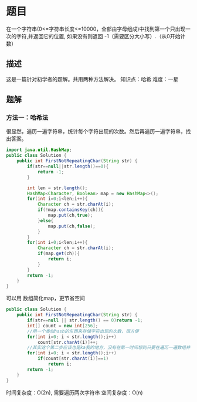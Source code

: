 # 题目

在一个字符串(0<=字符串长度<=10000，全部由字母组成)中找到第一个只出现一次的字符,并返回它的位置, 如果没有则返回 -1（需要区分大小写）.（从0开始计数）

## 描述

这是一篇针对初学者的题解。共用两种方法解决。
知识点：哈希
难度：一星

## 题解

### 方法一：哈希法

很显然，遍历一遍字符串，统计每个字符出现的次数。然后再遍历一遍字符串，找出答案。

```java
import java.util.HashMap;
public class Solution {
    public int FirstNotRepeatingChar(String str) {
        if(str==null||str.length()==0){
            return -1;
        }

        int len = str.length();
        HashMap<Character, Boolean> map = new HashMap<>();
        for(int i=0;i<len;i++){
            Character ch = str.charAt(i);
            if(!map.containsKey(ch)){
                map.put(ch,true);
            }else{
                map.put(ch,false);
            }
        }
        for(int i=0;i<len;i++){
            Character ch = str.charAt(i);
            if(map.get(ch)){
                return i;
            }
        }
        return -1;
    }
}
```



可以用 数组简化map，更节省空间

```java
public class Solution {
    public int FirstNotRepeatingChar(String str) {
        if(str==null || str.length() == 0)return -1;
        int[] count = new int[256];
        //用一个类似hash的东西来存储字符出现的次数，很方便
        for(int i=0; i < str.length();i++)
            count[str.charAt(i)]++;
        //其实这个第二步应该也是ka我的地方，没有在第一时间想到只要在遍历一遍数组并访问hash记录就可以了
        for(int i=0; i < str.length();i++)
            if(count[str.charAt(i)]==1)
                return i;
        return -1;
    }
}
```



时间复杂度：O(2n), 需要遍历两次字符串
空间复杂度：O(n)